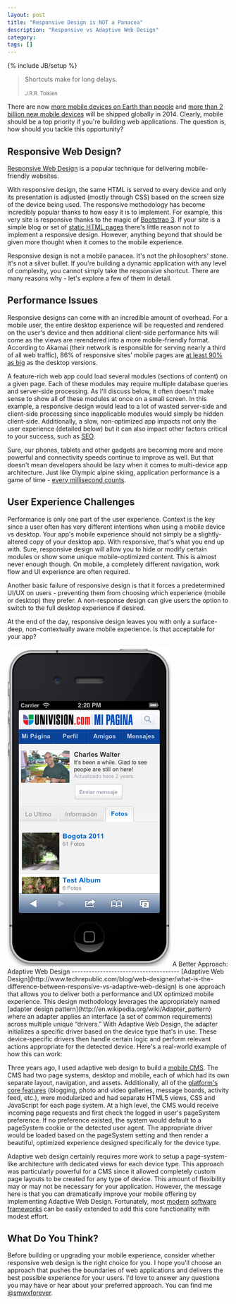 ```yaml
---
layout: post
title: "Responsive Design is NOT a Panacea"
description: "Responsive vs Adaptive Web Design"
category: 
tags: []
---
```

{% include JB/setup %}

<blockquote>
	<p>Shortcuts make for long delays.</p>
	<small>J.R.R. Tolkien</small>
</blockquote>

There are now [more mobile devices on Earth than people](http://www.digitalbuzzblog.com/infographic-2013-mobile-growth-statistics/) and [more than 2 billion new mobile devices](http://www.digitalbuzzblog.com/infographic-2013-mobile-growth-statistics/) will be shipped globally in 2014. Clearly, mobile should be a top priority if you're building web applications. The question is, how should you tackle this opportunity?

Responsive Web Design?
----------------------
[Responsive Web Design](http://alistapart.com/article/responsive-web-design) is a popular technique for delivering mobile-friendly websites.

With responsive design, the same HTML is served to every device and only its presentation is adjusted (mostly through CSS) based on the screen size of the device being used. The responsive methodology has become incredibly popular thanks to how easy it is to implement. For example, this very site is responsive thanks to the magic of [Bootstrap 3](http://getbootstrap.com). If your site is a simple blog or set of [static HTML pages](http://pages.github.com) there's little reason not to implement a responsive design. However, anything beyond that should be given more thought when it comes to the mobile experience.

Responsive design is not a mobile panacea. It's not the philosophers' stone. It's not a silver bullet. If you're building a dynamic application with any level of complexity, you cannot simply take the responsive shortcut. There are many reasons why - let's explore a few of them in detail.


Performance Issues
------------------
Responsive designs can come with an incredible amount of overhead. For a mobile user, the entire desktop experience will be requested and rendered on the user's device and then additional client-side performance hits will come as the views are rerendered into a more mobile-friendly format. According to Akamai (their network is responsible for serving nearly a third of all web traffic), 86% of responsive sites' mobile pages are [at least 90% as big](http://www.slideshare.net/slideshow/embed_code/12557720?startSlide=32) as the desktop versions.

A feature-rich web app could load several modules (sections of content) on a given page. Each of these modules may require multiple database queries and server-side processing. As I'll discuss below, it often doesn't make sense to show all of these modules at once on a small screen. In this example, a responsive design would lead to a lot of wasted server-side and client-side processing since inapplicable modules would simply be hidden client-side. Additionally, a slow, non-optimized app impacts not only the user experience (detailed below) but it can also impact other factors critical to your success, such as [SEO](http://googlewebmastercentral.blogspot.com/2010/04/using-site-speed-in-web-search-ranking.html).

Sure, our phones, tablets and other gadgets are becoming more and more powerful and connectivity speeds continue to improve as well. But that doesn't mean developers should be lazy when it comes to multi-device app architecture. Just like Olympic alpine skiing, application performance is a game of time - [every millisecond counts](http://blog.kissmetrics.com/speed-is-a-killer).


User Experience Challenges
--------------------------
Performance is only one part of the user experience. Context is the key since a user often has very different intentions when using a mobile device vs desktop. Your app's mobile experience should not simply be a slightly-altered copy of your desktop app. With responsive, that's what you end up with. Sure, responsive design will allow you to hide or modify certain modules or show some unique mobile-optimized content. This is almost never enough though. On mobile, a completely different navigation, work flow and UI experience are often required.

Another basic failure of responsive design is that it forces a predetermined UI/UX on users - preventing them from choosing which experience (mobile or desktop) they prefer. A non-response design can give users the option to switch to the full desktop experience if desired.

At the end of the day, responsive design leaves you with only a surface-deep, non-contextually aware mobile experience. Is that acceptable for your app?


<img class="pull-right post-image" src="/assets/images/projects/socialcoremobile1.png" alt="Univision's 2011 MiPagina Mobile Web App" />
A Better Approach: Adaptive Web Design
--------------------------------------
[Adaptive Web Design](http://www.techrepublic.com/blog/web-designer/what-is-the-difference-between-responsive-vs-adaptive-web-design) is one approach that allows you to deliver both a performance and UX optimized mobile experience. This design methodology leverages the appropriately named [adapter design pattern](http://en.wikipedia.org/wiki/Adapter_pattern) where an adapter applies an interface (a set of common requirements) across multiple unique “drivers.” With Adaptive Web Design, the adapter initializes a specific driver based on the device type that's in use. These device-specific drivers then handle certain logic and perform relevant actions appropriate for the detected device. Here's a real-world example of how this can work:

Three years ago, I used adaptive web design to build a [mobile CMS](/projects.html#socialcore-mobile). The CMS had two page systems, desktop and mobile, each of which had its own separate layout, navigation, and assets. Additionally, all of the [platform's core features](/projects.html#socialcore) (blogging, photo and video galleries, message boards, activity feed, etc.), were modularized and had separate HTML5 views, CSS and JavaScript for each page system. At a high level, the CMS would receive incoming page requests and first check the logged in user's pageSystem preference. If no preference existed, the system would default to a pageSystem cookie or the detected user agent. The appropriate driver would be loaded based on the pageSystem setting and then render a beautiful, optimized experience designed specifically for the device type.

Adaptive web design certainly requires more work to setup a page-system-like architecture with dedicated views for each device type. This approach was particularly powerful for a CMS since it allowed completely custom page layouts to be created for any type of device. This amount of flexibility may or may not be necessary for your application. However, the message here is that you can dramatically improve your mobile offering by implementing Adaptive Web Design. Fortunately, most [modern](http://fuelphp.com) [software](http://laravel.com) [frameworks](http://rubyonrails.org) can be easily extended to add this core functionality with modest effort.


What Do You Think?
---------------------------
Before building or upgrading your mobile experience, consider whether responsive web design is the right choice for you. I hope you'll choose an approach that pushes the boundaries of web applications and delivers the best possible experience for your users. I'd love to answer any questions you may have or hear about your preferred approach. You can find me [@smwxforever](http://twitter.com/smwrxforever).
